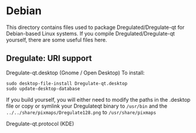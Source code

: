
Debian
====================
This directory contains files used to package Dregulated/Dregulate-qt
for Debian-based Linux systems. If you compile Dregulated/Dregulate-qt yourself, there are some useful files here.

## Dregulate: URI support ##


Dregulate-qt.desktop  (Gnome / Open Desktop)
To install:

	sudo desktop-file-install Dregulate-qt.desktop
	sudo update-desktop-database

If you build yourself, you will either need to modify the paths in
the .desktop file or copy or symlink your Dregulateqt binary to `/usr/bin`
and the `../../share/pixmaps/Dregulate128.png` to `/usr/share/pixmaps`

Dregulate-qt.protocol (KDE)

